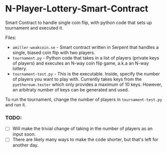 # N-Player-Lottery-Smart-Contract
Smart Contract to handle single coin flip, with python code that sets up tournament and executed it.

Files:
* `amiller-weakcoin.se` - Smart contract written in Serpent that handles a single, biased coin flip with two players.
* `tournament.py` - Python code that takes in a list of players (private keys of players) and executes an N-way coin flip game, a.k.a an N-way lottery.
* `tournament-test.py` - This is the executable. Inside, specify the number of players you want to play with. Currently takes keys from the `pyethereum.tester` which only provides a maximum of 10 keys. However, an arbitraty number of keys can be generated and used.

To run the tournament, change the number of players in `tournament-test.py` and run it.

### TODO: 
- [ ] Will make the trivial change of taking in the number of players as an input soon. 
- [ ] There are likely many ways to make the code shorter, but that's left for another day.
